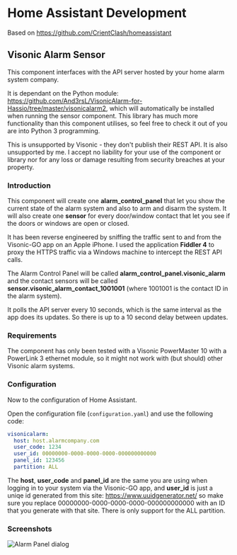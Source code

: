 # Home Assistant Development
Based on https://github.com/CrientClash/homeassistant

## Visonic Alarm Sensor
This component interfaces with the API server hosted by your home alarm system company.

It is dependant on the Python module: https://github.com/And3rsL/VisonicAlarm-for-Hassio/tree/master/visonicalarm2, which will automatically be installed when running the sensor component. This library has much more functionality than this component utilises, so feel free to check it out of you are into Python 3 programming.

This is unsupported by Visonic - they don't publish their REST API. It is also unsupported by me. I accept no liability for your use of the component or library nor for any loss or damage resulting from security breaches at your property.

### Introduction
This component will create one **alarm_control_panel** that let you show the current state of the alarm system and also to arm and disarm the system. It will also create one **sensor** for every door/window contact that let you see if the doors or windows are open or closed.

It has been reverse engineered by sniffing the traffic sent to and from the Visonic-GO app on an Apple iPhone. I used the application **Fiddler 4** to proxy the HTTPS traffic via a Windows machine to intercept the REST API calls.

The Alarm Control Panel will be called **alarm_control_panel.visonic_alarm** and the contact sensors will be called **sensor.visonic_alarm_contact_1001001** (where 1001001 is the contact ID in the alarm system).

It polls the API server every 10 seconds, which is the same interval as the app does its updates. So there is up to a 10 second delay between updates.

### Requirements
The component has only been tested with a Visonic PowerMaster 10 with a PowerLink 3 ethernet module, so it might not work with (but should) other Visonic alarm systems.

### Configuration
Now to the configuration of Home Assistant.

Open the configuration file (`configuration.yaml`) and use the following code:
```yaml
visonicalarm:
  host: host.alarmcompany.com
  user_code: 1234
  user_id: 00000000-0000-0000-0000-000000000000
  panel_id: 123456
  partition: ALL
```

The **host**, **user_code** and **panel_id** are the same you are using when logging in to your system via the Visonic-GO app,
and **user_id** is just a uniqe id generated from this site: https://www.uuidgenerator.net/ so make sure you replace 00000000-0000-0000-0000-000000000000 with an ID that you generate with that site. There is only support for the ALL partition.

### Screenshots ###
![Alarm Panel dialog](https://github.com/MikaelSchultz/homeassistant/blob/master/images/HomeAssistantArmDialog2.png)
